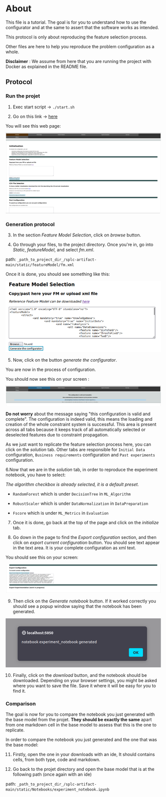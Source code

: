 # About

This file is a tutorial. The goal is for you to understand how to use the configurator and at the same to assert that the software works as intended.

This protocol is only about reproducing the feature selection process.

Other files are here to help you reproduce the problem configuration as a whole.

**Disclaimer** : We assume from here that you are running the project with Docker as explained in the README file.

## Protocol

### Run the projet

1. Exec start script -> `./start.sh`

2. Go on this link -> [here](http://localhost:5050/)

You will see this web page:

![Page visual](./assets/reproduce/app_full_page.png)

### Generation protocol

3. In the section _Feature Model Selection_, click on _browse_ button.

4. Go through your files, to the project directory. Once you're in, go into _Static_, _featureModel_, and select _fm.xml_.

path: `_path_to_project_dir_/splc-artifact-main/static/featureModel/fm.xml`

Once it is done, you should see something like this:

![Text area with fm loaded](./assets/reproduce/fm_loaded.png)

5. Now, click on the button _generate the configurator_.

You are now in the process of configuration.

You should now see this on your screen :

![Valid and incomplete](./assets/reproduce/valid_incomplete.png)

**Do not worry** about the message saying "this configuration is valid and complete".
The configuration is indeed valid, this means the loading and creation of the whole constraint system is successful.
This area is present across all tabs because it keeps track of all automatically selected or deselected features due to constraint propagation.

As we just want to replicate the feature selection process here, you can click on the _solution_ tab. Other tabs are responsible for `Initial Data` configuration, `Business requirements` configuration and `Past experiments` configuration.

6.Now that we are in the _solution_ tab, in order to reproduce the experiment notebook, you have to select:

_The algorithm checkbox is already selected, it is a default preset._

- `RandomForest` which is under `DecisionTree` in `ML_Algorithm`

- `RobustScaler` which is under `DataNormalization` in `DataPreparation`

- `Fscore` which is under `ML_Metrics` in `Evaluation`

7. Once it is done, go back at the top of the page and click on the _initialize_ tab.

8. Go down in the page to find the _Export configuration_ section, and then click on _export current configuration_ button. You should see text appear in the text area. It is your complete configuration as xml text.

You should see this on your screen:

![export](./assets/reproduce/export.png)

9. Then click on the _Generate notebook_ button. If it worked correctly you should see a popup window saying that the notebook has been generated.

![popup window](./assets/reproduce/popup.png)

10. Finally, click on the _download_ button, and the notebook should be downloaded. Depending on your browser settings, you might be asked where you want to save the file. Save it where it will be easy for you to find it.

### Comparison

The goal is now for you to compare the notebook you just generated with the base model from the projet. **They should be exactly the same** apart from one markdown cell in the base model to assess that this is the one to replicate.

In order to compare the notebook you just generated and the one that was the base model:

11. Firstly, open the one in your downloads with an ide, It should contains cells, from both type, code and markdown.

12. Go back to the projet directory and open the base model that is at the following path (once again with an ide)

path: `_path_to_project_dir_/splc-artifact-main/static/Notebooks/experiment_notebook.ipynb`
